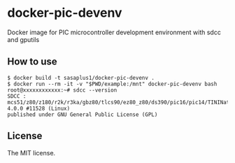 # docker-pic-devenv

Docker image for PIC microcontroller development environment with sdcc and gputils

## How to use

```console
$ docker build -t sasaplus1/docker-pic-devenv .
$ docker run --rm -it -v "$PWD/example:/mnt" docker-pic-devenv bash
root@xxxxxxxxxxxx:~# sdcc --version
SDCC : mcs51/z80/z180/r2k/r3ka/gbz80/tlcs90/ez80_z80/ds390/pic16/pic14/TININative/ds400/hc08/s08/stm8/pdk13/pdk14/pdk15 4.0.0 #11528 (Linux)
published under GNU General Public License (GPL)
```

## License

The MIT license.
